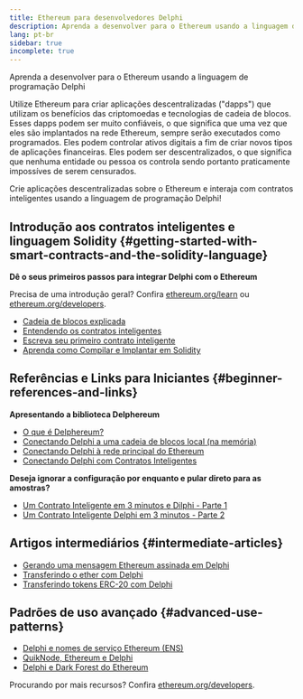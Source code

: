 ```yaml
---
title: Ethereum para desenvolvedores Delphi
description: Aprenda a desenvolver para o Ethereum usando a linguagem de programação Delphi
lang: pt-br
sidebar: true
incomplete: true
---
```


<div class="featured">

Aprenda a desenvolver para o Ethereum usando a linguagem de programação Delphi

</div>

Utilize Ethereum para criar aplicações descentralizadas ("dapps") que utilizam os benefícios das criptomoedas e tecnologias de cadeia de blocos. Esses dapps podem ser muito confiáveis, o que significa que uma vez que eles são implantados na rede Ethereum, sempre serão executados como programados. Eles podem controlar ativos digitais a fim de criar novos tipos de aplicações financeiras. Eles podem ser descentralizados, o que significa que nenhuma entidade ou pessoa os controla sendo portanto praticamente impossíves de serem censurados.

Crie aplicações descentralizadas sobre o Ethereum e interaja com contratos inteligentes usando a linguagem de programação Delphi!

## Introdução aos contratos inteligentes e linguagem Solidity {#getting-started-with-smart-contracts-and-the-solidity-language}

**Dê o seus primeiros passos para integrar Delphi com o Ethereum**

Precisa de uma introdução geral? Confira [ethereum.org/learn](/learn/) ou [ethereum.org/developers](/developers/).

- [Cadeia de blocos explicada ](https://kauri.io/article/d55684513211466da7f8cc03987607d5/blockchain-explained)
- [Entendendo os contratos inteligentes](https://kauri.io/article/e4f66c6079e74a4a9b532148d3158188/ethereum-101-part-5-the-smart-contract)
- [Escreva seu primeiro contrato inteligente](https://kauri.io/article/124b7db1d0cf4f47b414f8b13c9d66e2/remix-ide-your-first-smart-contract)
- [Aprenda como Compilar e Implantar em Solidity](https://kauri.io/article/973c5f54c4434bb1b0160cff8c695369/understanding-smart-contract-compilation-and-deployment)

## Referências e Links para Iniciantes {#beginner-references-and-links}

**Apresentando a biblioteca Delphereum**

- [O que é Delphereum?](https://github.com/svanas/delphereum/blob/master/README.md)
- [Conectando Delphi a uma cadeia de blocos local (na memória)](https://medium.com/@svanas/connecting-delphi-to-a-local-in-memory-blockchain-9a1512d6c5b0)
- [Conectando Delphi à rede principal do Ethereum](https://medium.com/@svanas/connecting-delphi-to-the-ethereum-main-net-5faf1feffd83)
- [Conectando Delphi com Contratos Inteligentes](https://medium.com/@svanas/connecting-delphi-to-smart-contracts-3146b12803a1)

**Deseja ignorar a configuração por enquanto e pular direto para as amostras?**

- [Um Contrato Inteligente em 3 minutos e Dilphi - Parte 1](https://medium.com/@svanas/a-3-minute-smart-contract-and-delphi-61d998571d)
- [Um Contrato Inteligente Delphi em 3 minutos - Parte 2](https://medium.com/@svanas/a-3-minute-smart-contract-and-delphi-part-2-446925faa47b)

## Artigos intermediários {#intermediate-articles}

- [Gerando uma mensagem Ethereum assinada em Delphi](https://medium.com/@svanas/generating-an-ethereum-signed-message-signature-in-delphi-75661ce5031b)
- [Transferindo o ether com Delphi](https://medium.com/@svanas/transferring-ether-with-delphi-b5f24b1a98a4)
- [Transferindo tokens ERC-20 com Delphi](https://medium.com/@svanas/transferring-erc-20-tokens-with-delphi-bb44c05b295d)

## Padrões de uso avançado {#advanced-use-patterns}

- [Delphi e nomes de serviço Ethereum (ENS)](https://medium.com/@svanas/delphi-and-ethereum-name-service-ens-4443cd278af7)
- [QuikNode, Ethereum e Delphi](https://medium.com/@svanas/quiknode-ethereum-and-delphi-f7bfc9671c23)
- [Delphi e Dark Forest do Ethereum](https://svanas.medium.com/delphi-and-the-ethereum-dark-forest-5b430da3ad93)

Procurando por mais recursos? Confira [ethereum.org/developers](/developers/).

